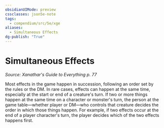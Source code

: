 ```yaml
---
obsidianUIMode: preview
cssclasses: json5e-note
tags:
  - compendium/src/5e/xge
aliases:
  - Simultaneous Effects
dg-publish: "True"
---
```

# Simultaneous Effects
*Source: Xanathar's Guide to Everything p. 77* 

Most effects in the game happen in succession, following an order set by the rules or the DM. In rare cases, effects can happen at the same time, especially at the start or end of a creature's turn. If two or more things happen at the same time on a character or monster's turn, the person at the game table—whether player or DM—who controls that creature decides the order in which those things happen. For example, if two effects occur at the end of a player character's turn, the player decides which of the two effects happens first.